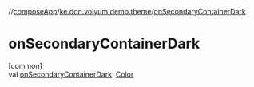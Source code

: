 //[composeApp](../../index.md)/[ke.don.volyum.demo.theme](index.md)/[onSecondaryContainerDark](on-secondary-container-dark.md)

# onSecondaryContainerDark

[common]\
val [onSecondaryContainerDark](on-secondary-container-dark.md): [Color](https://developer.android.com/reference/kotlin/androidx/compose/ui/graphics/Color.html)